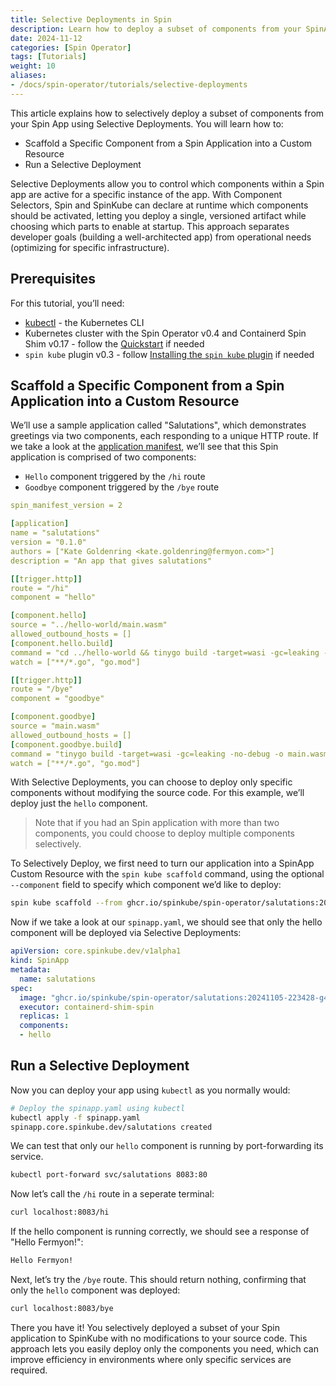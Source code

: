```yaml
---
title: Selective Deployments in Spin
description: Learn how to deploy a subset of components from your SpinApp using Selective Deployments.
date: 2024-11-12
categories: [Spin Operator]
tags: [Tutorials]
weight: 10
aliases:
- /docs/spin-operator/tutorials/selective-deployments
---
```


This article explains how to selectively deploy a subset of components from your Spin App using Selective Deployments. You will learn how to:

- Scaffold a Specific Component from a Spin Application into a Custom Resource
- Run a Selective Deployment

Selective Deployments allow you to control which components within a Spin app are active for a specific instance of the app. With Component Selectors, Spin and SpinKube can declare at runtime which components should be activated, letting you deploy a single, versioned artifact while choosing which parts to enable at startup. This approach separates developer goals (building a well-architected app) from operational needs (optimizing for specific infrastructure).

## Prerequisites

For this tutorial, you’ll need:

- [kubectl](https://kubernetes.io/docs/tasks/tools/) - the Kubernetes CLI
- Kubernetes cluster with the Spin Operator v0.4 and Containerd Spin Shim v0.17 - follow the [Quickstart](../install/quickstart.md) if needed
- `spin kube` plugin v0.3 - follow [Installing the `spin kube` plugin](../install/spin-kube-plugin.md) if needed

## Scaffold a Specific Component from a Spin Application into a Custom Resource

We’ll use a sample application called "Salutations", which demonstrates greetings via two components, each responding to a unique HTTP route. If we take a look at the [application manifest](https://github.com/spinkube/spin-operator/blob/main/apps/salutations/spin.toml), we’ll see that this Spin application is comprised of two components:

- `Hello` component triggered by the `/hi` route
- `Goodbye` component triggered by the `/bye` route

```yaml
spin_manifest_version = 2

[application]
name = "salutations"
version = "0.1.0"
authors = ["Kate Goldenring <kate.goldenring@fermyon.com>"]
description = "An app that gives salutations"

[[trigger.http]]
route = "/hi"
component = "hello"

[component.hello]
source = "../hello-world/main.wasm"
allowed_outbound_hosts = []
[component.hello.build]
command = "cd ../hello-world && tinygo build -target=wasi -gc=leaking -no-debug -o main.wasm main.go"
watch = ["**/*.go", "go.mod"]

[[trigger.http]]
route = "/bye"
component = "goodbye"

[component.goodbye]
source = "main.wasm"
allowed_outbound_hosts = []
[component.goodbye.build]
command = "tinygo build -target=wasi -gc=leaking -no-debug -o main.wasm main.go"
watch = ["**/*.go", "go.mod"]
```

With Selective Deployments, you can choose to deploy only specific components without modifying the source code. For this example, we’ll deploy just the `hello` component.  

> Note that if you had an Spin application with more than two components, you could choose to deploy multiple components selectively. 

To Selectively Deploy, we first need to turn our application into a SpinApp Custom Resource with the `spin kube scaffold` command, using the optional `--component` field to specify which component we’d like to deploy:

```bash
spin kube scaffold --from ghcr.io/spinkube/spin-operator/salutations:20241105-223428-g4da3171 --component hello --replicas 1 --out spinapp.yaml
```

Now if we take a look at our `spinapp.yaml`, we should see that only the hello component will be deployed via Selective Deployments:

```yaml
apiVersion: core.spinkube.dev/v1alpha1
kind: SpinApp
metadata:
  name: salutations
spec:
  image: "ghcr.io/spinkube/spin-operator/salutations:20241105-223428-g4da3171"
  executor: containerd-shim-spin
  replicas: 1
  components:
  - hello
```

## Run a Selective Deployment

Now you can deploy your app using `kubectl` as you normally would:

```bash
# Deploy the spinapp.yaml using kubectl
kubectl apply -f spinapp.yaml
spinapp.core.spinkube.dev/salutations created
```

We can test that only our `hello` component is running by port-forwarding its service.

```bash
kubectl port-forward svc/salutations 8083:80
```

Now let’s call the `/hi` route in a seperate terminal:

```bash
curl localhost:8083/hi
```

If the hello component is running correctly, we should see a response of "Hello Fermyon!":

```bash
Hello Fermyon!
```

Next, let’s try the `/bye` route. This should return nothing, confirming that only the `hello` component was deployed:

```bash
curl localhost:8083/bye
```

There you have it! You selectively deployed a subset of your Spin application to SpinKube with no modifications to your source code. This approach lets you easily deploy only the components you need, which can improve efficiency in environments where only specific services are required.